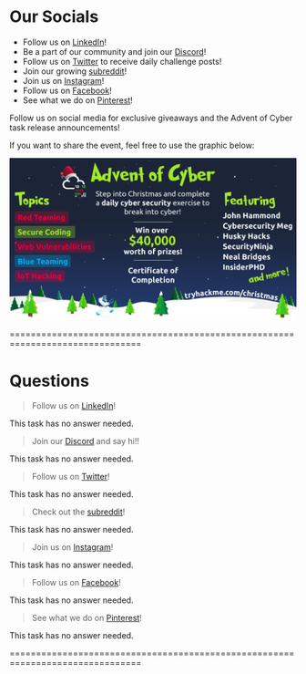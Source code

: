 
# Our Socials

- Follow us on [LinkedIn](https://www.linkedin.com/company/tryhackme/)!
- Be a part of our community and join our [Discord](https://discord.gg/tryhackme)!
- Follow us on [Twitter](https://twitter.com/RealTryHackMe) to receive daily challenge posts!
- Join our growing [subreddit](https://www.reddit.com/r/tryhackme/)!
- Join us on [Instagram](https://www.instagram.com/realtryhackme/)! 
- Follow us on [Facebook](https://www.facebook.com/people/Tryhackme/100069557747714/)!
- See what we do on [Pinterest](https://www.pinterest.co.uk/RealTryHackMe/)! 

Follow us on social media for exclusive giveaways and the Advent of Cyber task release announcements!

If you want to share the event, feel free to use the graphic below:

[![](./pic1.png)](https://tryhackme.com/christmas)

===============================================================================

# Questions

> Follow us on [LinkedIn](https://www.linkedin.com/company/tryhackme/)!

This task has no answer needed.

> Join our [Discord](https://discord.gg/tryhackme) and say hi!!

This task has no answer needed.

> Follow us on [Twitter](https://twitter.com/RealTryHackMe)!

This task has no answer needed.

> Check out the [subreddit](https://www.reddit.com/r/tryhackme/)!

This task has no answer needed.

> Join us on [Instagram](https://www.instagram.com/realtryhackme/)!

This task has no answer needed.

> Follow us on [Facebook](https://www.facebook.com/people/Tryhackme/100069557747714/)!

This task has no answer needed.

> See what we do on [Pinterest](https://www.pinterest.co.uk/RealTryHackMe/)!

This task has no answer needed.

===============================================================================